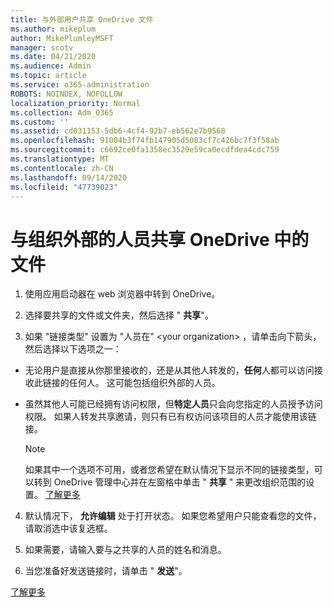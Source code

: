 ```yaml
---
title: 与外部用户共享 OneDrive 文件
ms.author: mikeplum
author: MikePlumleyMSFT
manager: scotv
ms.date: 04/21/2020
ms.audience: Admin
ms.topic: article
ms.service: o365-administration
ROBOTS: NOINDEX, NOFOLLOW
localization_priority: Normal
ms.collection: Adm_O365
ms.custom: ''
ms.assetid: cd031153-5db6-4cf4-92b7-eb562e7b9568
ms.openlocfilehash: 91004b3f74fb147905d5083cf7c426bc7f3f58ab
ms.sourcegitcommit: c6692ce0fa1358ec3529e59ca0ecdfdea4cdc759
ms.translationtype: MT
ms.contentlocale: zh-CN
ms.lasthandoff: 09/14/2020
ms.locfileid: "47739023"
---
```

# <a name="share-files-in-onedrive-with-people-outside-your-organization"></a>与组织外部的人员共享 OneDrive 中的文件

1. 使用应用启动器在 web 浏览器中转到 OneDrive。 
    
2. 选择要共享的文件或文件夹，然后选择 " **共享**"。 
    
3. 如果 "链接类型" 设置为 "人员在" \<your organization\> ，请单击向下箭头，然后选择以下选项之一： 
    
  - 无论用户是直接从你那里接收的，还是从其他人转发的，**任何**人都可以访问接收此链接的任何人。 这可能包括组织外部的人员。 
    
  - 虽然其他人可能已经拥有访问权限，但**特定人员**只会向您指定的人员授予访问权限。 如果人转发共享邀请，则只有已有权访问该项目的人员才能使用该链接。 
    
    > [!NOTE]
    > 如果其中一个选项不可用，或者您希望在默认情况下显示不同的链接类型，可以转到 OneDrive 管理中心并在左窗格中单击 " **共享** " 来更改组织范围的设置。 [了解更多](https://go.microsoft.com/fwlink/?linkid=871961)
  
4. 默认情况下， **允许编辑** 处于打开状态。 如果您希望用户只能查看您的文件，请取消选中该复选框。 
    
5. 如果需要，请输入要与之共享的人员的姓名和消息。
    
6. 当您准备好发送链接时，请单击 " **发送**"。 
    
[了解更多](https://go.microsoft.com/fwlink/?linkid=871861)
  

